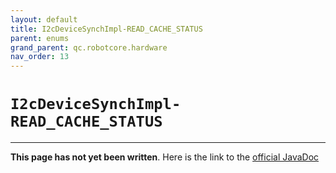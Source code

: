 ```yaml
---
layout: default
title: I2cDeviceSynchImpl-READ_CACHE_STATUS
parent: enums
grand_parent: qc.robotcore.hardware
nav_order: 13
---
```

# `I2cDeviceSynchImpl-READ_CACHE_STATUS`
---
**This page has not yet been written**. Here is the link to the [official JavaDoc](https://ftctechnh.github.io/ftc_app/doc/javadoc/com/qualcomm/robotcore/hardware/I2cDeviceSynchImpl.READ_CACHE_STATUS.html)
        